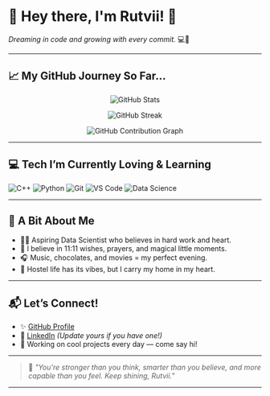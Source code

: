 # 🌸 Hey there, I'm Rutvii! 🌸  
*Dreaming in code and growing with every commit.* 💻🌱

---

## 📈 My GitHub Journey So Far...

<p align="center">
  <img src="https://github-readme-stats.vercel.app/api?username=rutvi0409&show_icons=true&theme=tokyonight&hide_border=true" alt="GitHub Stats" />
</p>

<p align="center">
  <img src="https://github-readme-streak-stats.herokuapp.com/?user=rutvi0409&theme=tokyonight&hide_border=true" alt="GitHub Streak" />
</p>

<p align="center">
  <img src="https://github-readme-activity-graph.cyclic.app/graph?username=rutvi0409&theme=tokyo-night&hide_border=true" alt="GitHub Contribution Graph"/>
</p>

---

## 💻 Tech I’m Currently Loving & Learning

![C++](https://img.shields.io/badge/C++-00599C?style=flat&logo=cplusplus&logoColor=white)
![Python](https://img.shields.io/badge/Python-3776AB?style=flat&logo=python&logoColor=white)
![Git](https://img.shields.io/badge/Git-F05032?style=flat&logo=git&logoColor=white)
![VS Code](https://img.shields.io/badge/VS--Code-007ACC?style=flat&logo=visual-studio-code&logoColor=white)
![Data Science](https://img.shields.io/badge/Data--Science-blueviolet?style=flat)

---

## 💖 A Bit About Me

- 👩‍💻 Aspiring Data Scientist who believes in hard work and heart.
- 🌸 I believe in 11:11 wishes, prayers, and magical little moments.
- 🎧 Music, chocolates, and movies = my perfect evening.
- 🏡 Hostel life has its vibes, but I carry my home in my heart.

---

## 📬 Let’s Connect!

- ✨ [GitHub Profile](https://github.com/rutvi0409)
- 💼 [LinkedIn](https://linkedin.com/) _(Update yours if you have one!)_
- 📝 Working on cool projects every day — come say hi!

---

> 🌟 *"You're stronger than you think, smarter than you believe, and more capable than you feel. Keep shining, Rutvii."*

---


